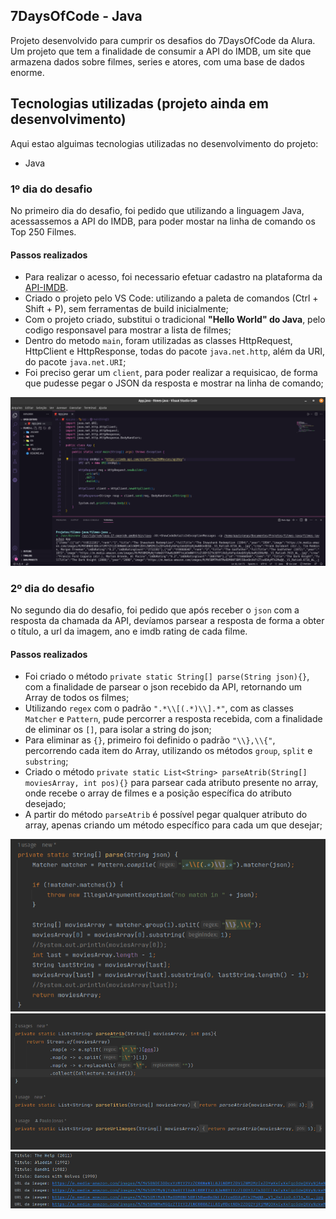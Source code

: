## 7DaysOfCode - Java

Projeto desenvolvido para cumprir os desafios do 7DaysOfCode da Alura. Um projeto que tem a finalidade de consumir a API do IMDB, um site que armazena dados sobre filmes, series e atores, com uma base de dados enorme.

## Tecnologias utilizadas (projeto ainda em desenvolvimento)

Aqui estao alguimas tecnologias utilizadas no desenvolvimento do projeto:

- Java

### 1º dia do desafio

No primeiro dia do desafio, foi pedido que utilizando a linguagem Java, acessassemos a API do IMDB, para poder mostar na linha de comando os Top 250 Filmes.

#### Passos realizados
- Para realizar o acesso, foi necessario efetuar cadastro na plataforma da [API-IMDB](https://imdb-api.com/api).
- Criado o projeto pelo VS Code: utilizando a paleta de comandos (Ctrl + Shift + P), sem ferramentas de build inicialmente;
- Com o projeto criado, substitui o tradicional **"Hello World" do Java**, pelo codigo responsavel para mostrar a lista de filmes;
- Dentro do metodo `main`, foram utilizadas as classes HttpRequest, HttpClient e HttpResponse, todas do pacote `java.net.http`, além da URI, do pacote `java.net.URI`;
- Foi preciso gerar um `client`, para poder realizar a requisicao, de forma que pudesse pegar o JSON da resposta e mostrar na linha de comando;

![Imagem da tela do codigo da aplicacao](assets/filmes-java-dia-1.png)

### 2º dia do desafio

No segundo dia do desafio, foi pedido que após receber o `json` com a resposta da chamada da API, devíamos parsear a resposta de forma a obter o título, a url da imagem, ano e imdb rating de cada filme.

#### Passos realizados
- Foi criado o método `private static String[] parse(String json){}`, com a finalidade de parsear o json recebido da API, retornando um Array de todos os filmes;
- Utilizando `regex` com o padrão `".*\\[(.*)\\].*"`, com as classes `Matcher` e `Pattern`, pude percorrer a resposta recebida, com a finalidade de eliminar os `[]`, para isolar a string do json;
- Para eliminar as `{}`, primeiro foi definido o padrão `"\\},\\{"`, percorrendo cada item do Array, utilizando os métodos `group`, `split` e `substring`;
- Criado o método `private static List<String> parseAtrib(String[] moviesArray, int pos){}` para parsear cada atributo presente no array, onde recebe o array de filmes e a posição específica do atributo desejado;
- A partir do método `parseAtrib` é possível pegar qualquer atributo do array, apenas criando um método específico para cada um que desejar;


![Imagem da tela do codigo da aplicacao](assets/filmes-java-dia-2-0.png)
![Imagem da tela do codigo da aplicacao](assets/filmes-java-dia-2-1.png)
![Imagem da tela do codigo da aplicacao](assets/filmes-java-dia-2-2.png)
